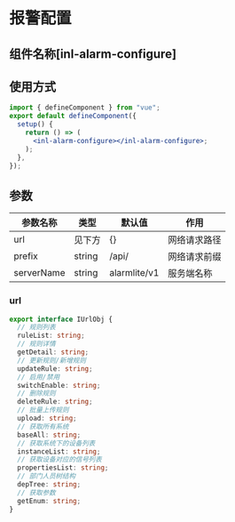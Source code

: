 # 报警配置

## 组件名称[**inl-alarm-configure**]

## 使用方式

```jsx
import { defineComponent } from "vue";
export default defineComponent({
  setup() {
    return () => (
      <inl-alarm-configure></inl-alarm-configure>;
    );
  },
});
```

## 参数

| 参数名称   | 类型   | 默认值       | 作用         |
| ---------- | ------ | ------------ | ------------ |
| url        | 见下方 | {}           | 网络请求路径 |
| prefix     | string | /api/        | 网络请求前缀 |
| serverName | string | alarmlite/v1 | 服务端名称   |

### url

```typescript
export interface IUrlObj {
  // 规则列表
  ruleList: string;
  // 规则详情
  getDetail: string;
  // 更新规则/新增规则
  updateRule: string;
  // 启用/禁用
  switchEnable: string;
  // 删除规则
  deleteRule: string;
  // 批量上传规则
  upload: string;
  // 获取所有系统
  baseAll: string;
  // 获取系统下的设备列表
  instanceList: string;
  // 获取设备对应的信号列表
  propertiesList: string;
  // 部门人员树结构
  depTree: string;
  // 获取参数
  getEnum: string;
}
```
